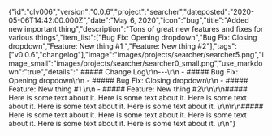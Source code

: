 {"id":"clv006","version":"0.0.6","project":"searcher","dateposted":"2020-05-06T14:42:00.000Z","date":"May 6, 2020","icon":"bug","title":"Added new important thing","description":"Tons of great new features and fixes for various things","item_list":["Bug Fix: Opening dropdown","Bug Fix: Closing dropdown","Feature: New thing #1 ","Feature: New thing #2"],"tags":["v0.0.6","changelog"],"image":"images/projects/searcher/searcher5.png","image_small":"images/projects/searcher/searcher0_small.png","use_markdown":"true","details":" ##### Change Log\r\n---\r\n - ##### Bug Fix: Opening dropdown\r\n - ##### Bug Fix: Closing dropdown\r\n - ##### Feature: New thing #1 \r\n - ##### Feature: New thing #2\r\n\r\n##### Here is some text about it. Here is some text about it. Here is some text about it. Here is some text about it. Here is some text about it.   \r\n\r\n##### Here is some text about it. Here is some text about it. Here is some text about it. Here is some text about it. Here is some text about it. \r\n"}